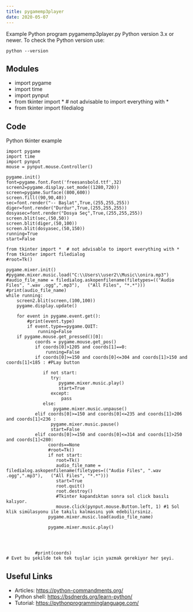 ```yaml
---
title: pygamemp3player
date: 2020-05-07
---
```

Example Python program pygamemp3player.py
Python version 3.x or newer.
To check the Python version use:

    python --version

## Modules

* import pygame
* import time
* import pynput
* from tkinter import *  # not advisable to import everything with *
* from tkinter import filedialog

## Code

Python tkinter example

    import pygame
    import time
    import pynput
    mouse = pynput.mouse.Controller()
    
    pygame.init()
    font=pygame.font.Font('freesansbold.ttf',32)
    screen2=pygame.display.set_mode((1280,720))
    screen=pygame.Surface((800,600))
    screen.fill((90,90,40))
    sec=font.render("-- Başlat",True,(255,255,255))
    diger=font.render("Durdur",True,(255,255,255))
    dosyasec=font.render("Dosya Seç",True,(255,255,255))
    screen.blit(sec,(50,50))
    screen.blit(diger,(50,100))
    screen.blit(dosyasec,(50,150))
    running=True
    start=False
    
    from tkinter import *  # not advisable to import everything with *
    from tkinter import filedialog
    #root=Tk()
        
    pygame.mixer.init()
    #pygame.mixer.music.load("C:\\Users\\user2\\Music\\onira.mp3")
    #audio_file_name = filedialog.askopenfilename(filetypes=(("Audio Files", ".wav .ogg",".mp3"),   ("All Files", "*.*")))
    #print(audio_file_name)
    while running:
        screen2.blit(screen,(100,100))
        pygame.display.update()
        
        for event in pygame.event.get():
            #print(event.type)
            if event.type==pygame.QUIT:
                running=False
        if pygame.mouse.get_pressed()[0]:
               coords = pygame.mouse.get_pos()
               if coords[0]>1205 and coords[1]==0:
                   running=False
               if coords[0]>=150 and coords[0]<=304 and coords[1]>150 and coords[1]<185 : #PLay button
                 
                  if not start:
                     try: 
                        pygame.mixer.music.play()
                        start=True
                     except:
                         pass   
                  else:
                      pygame.mixer.music.unpause()   
               elif coords[0]>=150 and coords[0]<=235 and coords[1]>206 and coords[1]<236 :
                     pygame.mixer.music.pause()
                     start=False   
               elif coords[0]>=150 and coords[0]<=314 and coords[1]>250 and coords[1]<280:
                    coords==None
                    #root=Tk()
                    if not start:
                       root=Tk() 
                       audio_file_name = filedialog.askopenfilename(filetypes=(("Audio Files", ".wav .ogg",".mp3"),   ("All Files", "*.*")))
                       start=True
                       root.quit()
                       root.destroy()
                       #Tkinter kapandıktan sonra sol click basılı kalıyor. 
                       mouse.click(pynput.mouse.Button.left, 1) #1 Sol klik simülasyonu ile takılı kalmasını yok edebilirsiniz. 
                    pygame.mixer.music.load(audio_file_name)
                    
                    pygame.mixer.music.play()
                    
    
    
         
               #print(coords)        
    # Evet bu şekilde tek tek tuşlar için yazmak gerekiyor her şeyi.           

## Useful Links

- Articles: https://python-commandments.org/
- Python shell: https://bsdnerds.org/learn-python/
- Tutorial: https://pythonprogramminglanguage.com/
